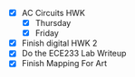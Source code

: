 - [x] AC Circuits HWK
	- [x] Thursday
	- [x] Friday
- [x] Finish digital HWK 2
- [x] Do the ECE233 Lab Writeup
- [x] Finish Mapping For Art